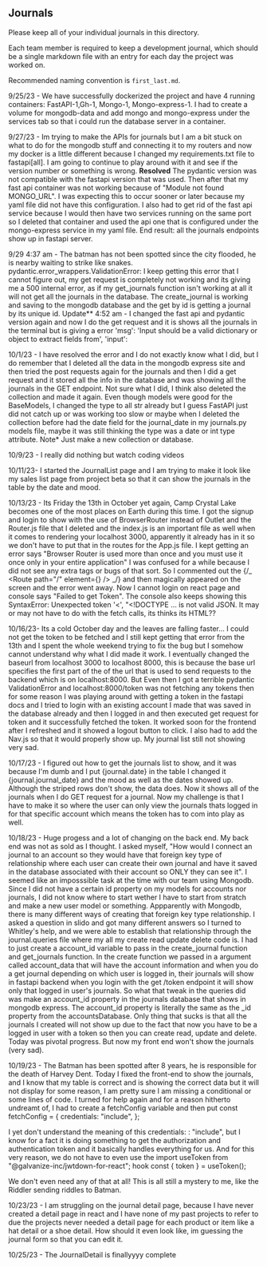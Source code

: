 ## Journals

Please keep all of your individual journals in this directory.

Each team member is required to keep a development journal, which should be a single markdown file with an entry for each day the project was worked on.

Recommended naming convention is `first_last.md`.

9/25/23 -
We have successfully dockerized the project and have 4 running containers: FastAPI-1,Gh-1, Mongo-1, Mongo-express-1. I had to create a volume for mongodb-data and add mongo and mongo-express under the services tab so that i could run the database server in a container.

9/27/23 -
Im trying to make the APIs for journals but I am a bit stuck on what to do for the mongodb stuff and connecting it to my routers and now my docker is a little different because I changed my requirements.txt file to fastapi[all]. I am going to continue to play around with it and see if the version number or something is wrong.
**Resolved** The pydantic version was not compatible with the fastapi version that was used.
Then after that my fast api container was not working because of "Module not found MONGO_URL". I was expecting this to occur sooner or later because my yaml file did not have this configuration. I also had to get rid of the fast api service because I would then have two services running on the same port so I deleted that container and used the api one that is configured under the mongo-express service in my yaml file. End result: all the journals endpoints show up in fastapi server.

9/29 4:37 am -
The batman has not been spotted since the city flooded, he is nearby waiting to strike like snakes.
pydantic.error_wrappers.ValidationError: <unprintable ValidationError object> I keep getting this error that I cannot figure out, my get request is completely not working and its giving me a 500 internal error, as if my get_journals function isn't working at all it will not get all the journals in the database. The create_journal is working and saving to the mongodb database and the get by id is getting a journal by its unique id.
Update\*\* 4:52 am - I changed the fast api and pydantic version again and now I do the get request and it is shows all the journals in the terminal but is giving a error 'msg': 'Input should be a valid dictionary or object to extract fields from', 'input':

10/1/23 -
I have resolved the error and I do not exactly know what I did, but I do remember that I deleted all the data in the mongodb express site and then tried the post requests again for the journals and then I did a get request and it stored all the info in the database and was showing all the journals in the GET endpoint. Not sure what I did, I think also deleted the collection and made it again. Even though models were good for the BaseModels, I changed the type to all str already but I guess FastAPI just did not catch up or was working too slow or maybe when I deleted the collection before had the date field for the journal_date in my journals.py models file, maybe it was still thinking the type was a date or int type attribute. Note\* Just make a new collection or database.

10/9/23 -
I really did nothing but watch coding videos

10/11/23-
I started the JournalList page and I am trying to make it look like my sales list page from project beta so that it can show the journals in the table by the date and mood.

10/13/23 -
Its Friday the 13th in October yet again, Camp Crystal Lake becomes one of the most places on Earth during this time.
I got the signup and login to show with the use of BrowserRouter instead of Outlet and the Router.js file that I deleted and the index.js is an important file as well when it comes to rendering your localhost 3000, apparently it already has <App/> in it so we don't have to put that in the routes for the App.js file. I kept getting an error says "Browser Router is used more than once and you must use it once only in your entire application" I was confused for a while because I did not see any extra <BrowserRouter> tags or bugs of that sort. So I commented out the {/_ <Route path="/" element={<App />} /> _/} and then magically appeared on the screen and the error went away. Now I cannot login on react page and console says "Failed to get Token". The console also keeps showing this SyntaxError: Unexpected token '<', "<!DOCTYPE ... is not valid JSON. It may or may not have to do with the fetch calls, its thinks its HTML??

10/16/23-
Its a cold October day and the leaves are falling faster... I could not get the token to be fetched and I still kept getting that error from the 13th and I spent the whole weekend trying to fix the bug but I somehow cannot understand why what I did made it work. I eventually changed the baseurl from localhost 3000 to localhost 8000, this is because the base url specifies the first part of the of the url that is used to send requests to the backend which is on localhost:8000. But Even then I got a terrible pydantic ValidationError and localhost:8000/token was not fetching any tokens then for some reason I was playing around with getting a token in the fastapi docs and I tried to login with an existing account I made that was saved in the database already and then I logged in and then executed get request for token and it successfully fetched the token. It worked soon for the frontend after I refreshed and it showed a logout button to click. I also had to add the Nav.js so that it would properly show up. My journal list still not showing very sad.

10/17/23 -
I figured out how to get the journals list to show, and it was because I'm dumb and I put {journal.date} in the table I changed it {journal.journal_date} and the mood as well as the dates showed up. Although the striped rows don't show, the data does. Now it shows all of the journals when I do GET request for a journal. Now my challenge is that I have to make it so where the user can only view the journals thats logged in for that specific account which means the token has to com into play as well.

10/18/23 -
Huge progess and a lot of changing on the back end. My back end was not as sold as I thought. I asked myself, "How would I connect an journal to an account so they would have that foreign key type of relationship where each user can create their own journal and have it saved in the database associated with their account so ONLY they can see it". I seemed like an imposssible task at the time with our team using Mongodb. Since I did not have a certain id property on my models for accounts nor journals, I did not know where to start wether I have to start from stratch and make a new user model or something. Appparently with Mongodb, there is many different ways of creating that foreign key type relationship. I asked a question in slido and got many different answers so I turned to Whitley's help, and we were able to establish that relationship through the journal.queries file where my all my create read update delete code is. I had to just create a account_id variable to pass in the create_journal function and get_journals function. In the create function we passed in a argument called account_data that will have the account information and when you do a get journal depending on which user is logged in, their journals will show in fastapi backend when you login with the get /token endpoint it will show only that logged in user's journals. So what that tweak in the queries did was make an account_id property in the journals database that shows in mongodb express. The account_id property is literally the same as the \_id property from the accountsDatabase. Only thing that sucks is that all the journals I created will not show up due to the fact that now you have to be a logged in user with a token so then you can create read, update and delete. Today was pivotal progress. But now my front end won't show the journals (very sad).

10/19/23 -
The Batman has been spotted after 8 years, he is responsible for the death of Harvey Dent.
Today I fixed the front-end to show the journals, and I know that my table is correct and is showing the correct data but it will not display for some reason, I am pretty sure I am missing a conditional or some lines of code. I turned for help again and for a reason hitherto undreamt of, I had to create a fetchConfig variable and then put
const fetchConfig = {
credentials: "include",
};

I yet don't understand the meaning of this credentials: : "include", but I know for a fact it is doing something to get the authorization and authentication token and it basically handles everything for us. And for this very reason, we do not have to even use the import useToken from "@galvanize-inc/jwtdown-for-react"; hook const { token } = useToken();

We don't even need any of that at all! This is all still a mystery to me, like the Riddler sending riddles to Batman.

10/23/23 -
I am struggling on the journal detail page, because I have never created a detail page in react and I have none of my past projects to refer to due the projects never needed a detail page for each product or item like a hat detail or a shoe detail. How should it even look like, im guessing the journal form so that you can edit it.


10/25/23 -
The JournalDetail is finallyyyy complete